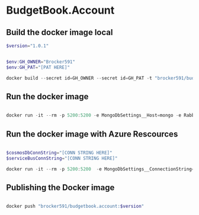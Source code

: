 # BudgetBook.Account

## Build the docker image local

```powershell
$version="1.0.1"


$env:GH_OWNER="Brocker591"
$env:GH_PAT="[PAT HERE]"

docker build --secret id=GH_OWNER --secret id=GH_PAT -t "brocker591/budgetbook.account:$version"  .

```

## Run the docker image

```powershell

docker run -it --rm -p 5200:5200 -e MongoDbSettings__Host=mongo -e RabbitMQSettings__Host=rabbitmq --name account --network playinfra_default brocker591/budgetbook.account:$version

```

## Run the docker image with Azure Rescources

```powershell

$cosmosDbConnString="[CONN STRING HERE]"
$serviceBusConnString="[CONN STRING HERE]"

docker run -it --rm -p 5200:5200  -e MongoDbSettings__ConnectionString=$cosmosDbConnString -e ServiceBusSettings__ConnectionString=$serviceBusConnString -e ServiceSettings__MessageBroker="SERVICEBUS" --name account --network playinfra_default brocker591/budgetbook.account:$version

```

## Publishing the Docker image

```powershell

docker push "brocker591/budgetbook.account:$version"
```